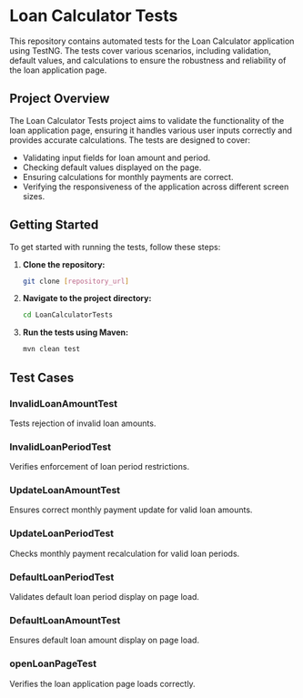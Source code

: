 # Loan Calculator Tests

This repository contains automated tests for the Loan Calculator application using TestNG. The tests cover various scenarios, including validation, default values, and calculations to ensure the robustness and reliability of the loan application page.

## Project Overview

The Loan Calculator Tests project aims to validate the functionality of the loan application page, ensuring it handles various user inputs correctly and provides accurate calculations. The tests are designed to cover:

- Validating input fields for loan amount and period.
- Checking default values displayed on the page.
- Ensuring calculations for monthly payments are correct.
- Verifying the responsiveness of the application across different screen sizes.

## Getting Started

To get started with running the tests, follow these steps:

1. **Clone the repository:**
   ```bash
   git clone [repository_url]
   ```

2. **Navigate to the project directory:**
   ```bash
   cd LoanCalculatorTests
   ```

3. **Run the tests using Maven:**
   ```bash
   mvn clean test
   ```

## Test Cases

### InvalidLoanAmountTest
Tests rejection of invalid loan amounts.

### InvalidLoanPeriodTest
Verifies enforcement of loan period restrictions.

### UpdateLoanAmountTest
Ensures correct monthly payment update for valid loan amounts.

### UpdateLoanPeriodTest
Checks monthly payment recalculation for valid loan periods.

### DefaultLoanPeriodTest
Validates default loan period display on page load.

### DefaultLoanAmountTest
Ensures default loan amount display on page load.

### openLoanPageTest
Verifies the loan application page loads correctly.
